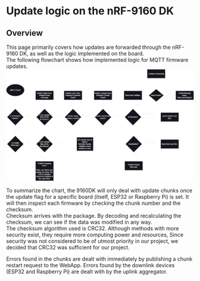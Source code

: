 # Update logic on the nRF-9160 DK
## Overview
This page primarily covers how updates are forwarded through the nRF-9160 DK, as well as the logic implemented on the board.  
The following flowchart shows how implemented logic for MQTT firmware updates.
![Flowchart for 9160Update](../images/9160Flowchart.png)

To summarize the chart, the 9160DK will only deal with update chunks once the update flag for a specific board (itself, ESP32 or Raspberry Pi) is set. It will then inspect each firmware by checking the chunk number and the checksum.  
Checksum arrives with the package. By decoding and recalculating the checksum, we can see if the data was modified in any way.  
The checksum algorithm used is CRC32. Although methods with more security exist, they require more computing power and resources, Since security was not considered to be of utmost priority in our project, we decided that CRC32 was sufficient for our project.  

Errors found in the chunks are dealt with immediately by publishing a chunk restart request to the WebApp. Errors found by the downlink devices (ESP32 and Raspberry Pi) are dealt with by the uplink aggregator.  
